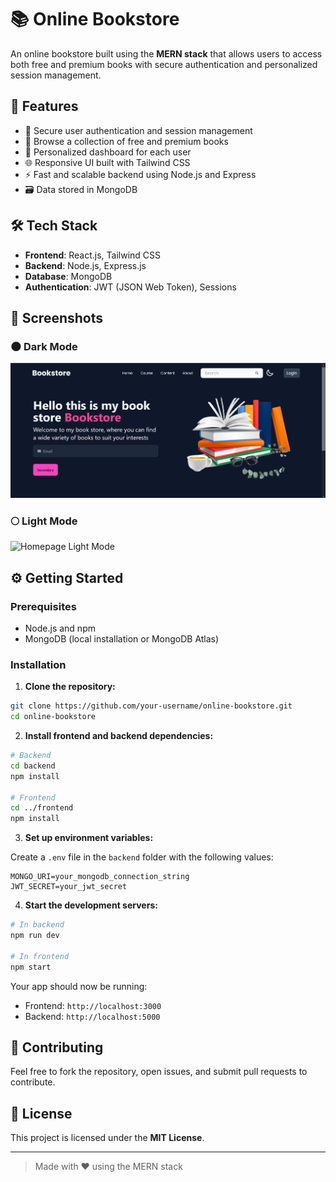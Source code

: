 
# 📚 Online Bookstore

An online bookstore built using the **MERN stack** that allows users to access both free and premium books with secure authentication and personalized session management.

## 🚀 Features

- 🔐 Secure user authentication and session management  
- 📖 Browse a collection of free and premium books  
- 🧾 Personalized dashboard for each user  
- 🌐 Responsive UI built with Tailwind CSS  
- ⚡ Fast and scalable backend using Node.js and Express  
- 🗃️ Data stored in MongoDB  

## 🛠️ Tech Stack

- **Frontend**: React.js, Tailwind CSS  
- **Backend**: Node.js, Express.js  
- **Database**: MongoDB  
- **Authentication**: JWT (JSON Web Token), Sessions  

## 📸 Screenshots

### 🌑 Dark Mode

![Homepage Dark Mode](./Bookstoreimg.png)

### 🌕 Light Mode

![Homepage Light Mode](https://github.com/user-attachments/assets/644cca4d-2810-45b6-ba30-8cc5833b319c)

## ⚙️ Getting Started

### Prerequisites

- Node.js and npm  
- MongoDB (local installation or MongoDB Atlas)

### Installation

1. **Clone the repository:**

```bash
git clone https://github.com/your-username/online-bookstore.git
cd online-bookstore
````

2. **Install frontend and backend dependencies:**

```bash
# Backend
cd backend
npm install

# Frontend
cd ../frontend
npm install
```

3. **Set up environment variables:**

Create a `.env` file in the `backend` folder with the following values:

```env
MONGO_URI=your_mongodb_connection_string
JWT_SECRET=your_jwt_secret
```

4. **Start the development servers:**

```bash
# In backend
npm run dev

# In frontend
npm start
```

Your app should now be running:

* Frontend: `http://localhost:3000`
* Backend: `http://localhost:5000`

## 🙌 Contributing

Feel free to fork the repository, open issues, and submit pull requests to contribute.

## 📄 License

This project is licensed under the **MIT License**.

---

> Made with ❤️ using the MERN stack

```

```
